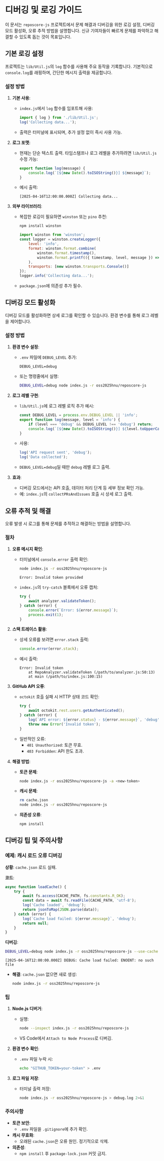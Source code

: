 # 디버깅 및 로깅 가이드

이 문서는 `reposcore-js` 프로젝트에서 문제 해결과 디버깅을 위한 로깅 설정, 디버깅 모드 활성화, 오류 추적 방법을 설명합니다. 신규 기여자들이 빠르게 문제를 파악하고 해결할 수 있도록 돕는 것이 목표입니다.

## 기본 로깅 설정

프로젝트는 `lib/Util.js`의 `log` 함수를 사용해 주요 동작을 기록합니다. 기본적으로 `console.log`를 래핑하며, 간단한 메시지 출력을 제공합니다.

### 설정 방법

1. **기본 사용**:
   - `index.js`에서 `log` 함수를 임포트해 사용:
     ```javascript
     import { log } from './lib/Util.js';
     log('Collecting data...');
     ```
   - 출력은 터미널에 표시되며, 추가 설정 없이 즉시 사용 가능.

2. **로그 포맷**:
   - 현재는 단순 텍스트 출력. 타임스탬프나 로그 레벨을 추가하려면 `lib/Util.js` 수정 가능:
     ```javascript
     export function log(message) {
         console.log(`[${new Date().toISOString()}] ${message}`);
     }
     ```
   - 예시 출력:
     ```
     [2025-04-16T12:00:00.000Z] Collecting data...
     ```

3. **외부 라이브러리**:
   - 복잡한 로깅이 필요하면 `winston` 또는 `pino` 추천:
     ```bash
     npm install winston
     ```
     ```javascript
     import winston from 'winston';
     const logger = winston.createLogger({
         level: 'info',
         format: winston.format.combine(
             winston.format.timestamp(),
             winston.format.printf(({ timestamp, level, message }) => `${timestamp} ${level}: ${message}`)
         ),
         transports: [new winston.transports.Console()]
     });
     logger.info('Collecting data...');
     ```
   - `package.json`에 의존성 추가 필수.

## 디버깅 모드 활성화

디버깅 모드를 활성화하면 상세 로그를 확인할 수 있습니다. 환경 변수를 통해 로그 레벨을 제어합니다.

### 설정 방법

1. **환경 변수 설정**:
   - `.env` 파일에 `DEBUG_LEVEL` 추가:
     ```env
     DEBUG_LEVEL=debug
     ```
   - 또는 명령줄에서 실행:
     ```bash
     DEBUG_LEVEL=debug node index.js -r oss2025hnu/reposcore-js
     ```

2. **로그 레벨 구현**:
   - `lib/Util.js`에 로그 레벨 로직 추가 예시:
     ```javascript
     const DEBUG_LEVEL = process.env.DEBUG_LEVEL || 'info';
     export function log(message, level = 'info') {
         if (level === 'debug' && DEBUG_LEVEL !== 'debug') return;
         console.log(`[${new Date().toISOString()}] ${level.toUpperCase()}: ${message}`);
     }
     ```
   - 사용:
     ```javascript
     log('API request sent', 'debug');
     log('Data collected');
     ```
   - `DEBUG_LEVEL=debug`일 때만 `debug` 레벨 로그 출력.

3. **효과**:
   - 디버깅 모드에서는 API 호출, 데이터 처리 단계 등 세부 정보 확인 가능.
   - 예: `index.js`의 `collectPRsAndIssues` 호출 시 상세 로그 출력.

## 오류 추적 및 해결

오류 발생 시 로그를 통해 문제를 추적하고 해결하는 방법을 설명합니다.

### 절차

1. **오류 메시지 확인**:
   - 터미널에서 `console.error` 출력 확인:
     ```bash
     node index.js -r oss2025hnu/reposcore-js
     ```
     ```
     Error: Invalid token provided
     ```
   - `index.js`의 `try-catch` 블록에서 오류 캡처:
     ```javascript
     try {
         await analyzer.validateToken();
     } catch (error) {
         console.error(`Error: ${error.message}`);
         process.exit(1);
     }
     ```

2. **스택 트레이스 활용**:
   - 상세 오류를 보려면 `error.stack` 출력:
     ```javascript
     console.error(error.stack);
     ```
   - 예시 출력:
     ```
     Error: Invalid token
         at RepoAnalyzer.validateToken (/path/to/analyzer.js:50:13)
         at main (/path/to/index.js:100:15)
     ```

3. **GitHub API 오류**:
   - `octokit` 호출 실패 시 HTTP 상태 코드 확인:
     ```javascript
     try {
         await octokit.rest.users.getAuthenticated();
     } catch (error) {
         log(`API error: ${error.status} - ${error.message}`, 'debug');
         throw new Error('Invalid token');
     }
     ```
   - 일반적인 오류:
     - `401 Unauthorized`: 토큰 무효.
     - `403 Forbidden`: API 한도 초과.

4. **해결 방법**:
   - **토큰 문제**:
     ```bash
     node index.js -r oss2025hnu/reposcore-js -a <new-token>
     ```
   - **캐시 문제**:
     ```bash
     rm cache.json
     node index.js -r oss2025hnu/reposcore-js
     ```
   - **의존성 오류**:
     ```bash
     npm install
     ```

## 디버깅 팁 및 주의사항

### 예제: 캐시 로드 오류 디버깅

**상황**: `cache.json` 로드 실패.

**코드**:
```javascript
async function loadCache() {
    try {
        await fs.access(CACHE_PATH, fs.constants.R_OK);
        const data = await fs.readFile(CACHE_PATH, 'utf-8');
        log('Cache loaded', 'debug');
        return jsonToMap(JSON.parse(data));
    } catch (error) {
        log(`Cache load failed: ${error.message}`, 'debug');
        return null;
    }
}
```

**디버깅**:
```bash
DEBUG_LEVEL=debug node index.js -r oss2025hnu/reposcore-js --use-cache
```
```
[2025-04-16T12:00:00.000Z] DEBUG: Cache load failed: ENOENT: no such file
```
- **해결**: `cache.json` 없으면 새로 생성:
  ```bash
  node index.js -r oss2025hnu/reposcore-js
  ```

### 팁

1. **Node.js 디버거**:
   - 실행:
     ```bash
     node --inspect index.js -r oss2025hnu/reposcore-js
     ```
   - VS Code에서 `Attach to Node Process`로 디버깅.

2. **환경 변수 확인**:
   - `.env` 파일 누락 시:
     ```bash
     echo "GITHUB_TOKEN=your-token" > .env
     ```

3. **로그 파일 저장**:
   - 터미널 출력 저장:
     ```bash
     node index.js -r oss2025hnu/reposcore-js > debug.log 2>&1
     ```

### 주의사항

- **토큰 보안**:
  - `.env` 파일을 `.gitignore`에 추가 확인.
- **캐시 무효화**:
  - 오래된 `cache.json`은 오류 원인. 정기적으로 삭제.
- **의존성**:
  - `npm install` 후 `package-lock.json` 커밋 금지.